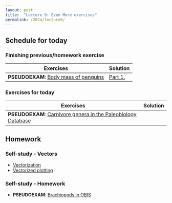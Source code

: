 ```yaml
---
layout: post
title:  "Lecture 9: Even More exercises"
permalink: /2024/lecture9/
---
```


## Schedule for today

### Finishing previous/homework exercise

| Exercises                                                                                                          | Solution                                                                                                         |
|--------------------------------------------------------------------------------------------------------------------|------------------------------------------------------------------------------------------------------------------|
| **PSEUDOEXAM**: [Body mass of penguins](https://adamtkocsis.com/rkheion/Exercises/2023-02-15_penguin_species.html) | [Part 1. ]({{site.url}}{{site.baseurl}}/data/2024/lecture8/2023-02-15_penguin_species.zip) |

### Exercises for today

| Exercises                                                                                                          | Solution                                                                                                         |
|--------------------------------------------------------------------------------------------------------------------|------------------------------------------------------------------------------------------------------------------|
| **PSEUDOEXAM**: [Carnivore genera in the Paleobiology Database](https://adamtkocsis.com/rkheion/Exercises/2023-02-19_carnivores_pbdb.html) | |


## Homework

### Self-study - Vectors 

- [Vectorization](https://adamtkocsis.com/rkheion/2_Advanced_Beginner/12_vectorization/)
- [Vectorized plotting](https://adamtkocsis.com/rkheion/2_Advanced_Beginner/https://adamtkocsis.com/rkheion/2_Advanced_Beginner/13_plotting_vectors/)

### Self-study - Homework 

- **PSEUDOEXAM**: [Brachiopods in OBIS](https://adamtkocsis.com/rkheion/Exercises/2023-04-05_obis_brachiopods.html) 





